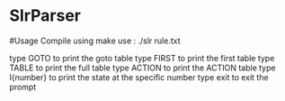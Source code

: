# SlrParser

#Usage
Compile using make
use : ./slr rule.txt

type GOTO to print the goto table
type FIRST to print the first table
type TABLE to print the full table
type ACTION to print the ACTION table
type I{number} to print the state at the specific number
type exit to exit the prompt
